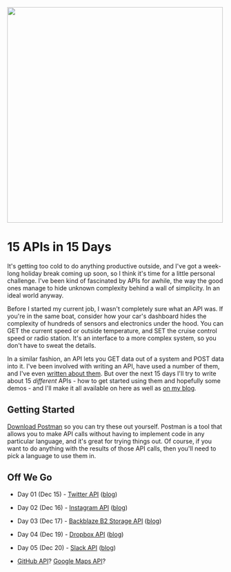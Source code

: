 <img src="https://grantwinney.com/content/images/2017/12/winter-hike-1796562_1920.jpg" width=500>

# 15 APIs in 15 Days

It's getting too cold to do anything productive outside, and I've got a week-long holiday break coming up soon, so I think it's time for a little personal challenge. I've been kind of fascinated by APIs for awhile, the way the good ones manage to hide unknown complexity behind a wall of simplicity. In an ideal world anyway.

Before I started my current job, I wasn't completely sure what an API was. If you're in the same boat, consider how your car's dashboard hides the complexity of hundreds of sensors and electronics under the hood. You can GET the current speed or outside temperature, and SET the cruise control speed or radio station. It's an interface to a more complex system, so you don't have to sweat the details.

In a similar fashion, an API lets you GET data out of a system and POST data into it. I've been involved with writing an API, have used a number of them, and I've even [written about them](https://grantwinney.com/what-is-an-api/). But over the next 15 days I'll try to write about 15 _different_ APIs - how to get started using them and hopefully some demos - and I'll make it all available on here as well as [on my blog](https://grantwinney.com/tag/15-apis-in-15-days/).

## Getting Started

[Download Postman](https://www.getpostman.com/) so you can try these out yourself. Postman is a tool that allows you to make API calls without having to implement code in any particular language, and it's great for trying things out. Of course, if you want to do anything with the results of those API calls, then you'll need to pick a language to use them in.

## Off We Go

- Day 01 (Dec 15) - [Twitter API](Day%2001%20-%20Twitter.md) ([blog](https://grantwinney.com/day-1-twitter-api/))

- Day 02 (Dec 16) - [Instagram API](Day%2002%20-%20Instagram.md) ([blog](https://grantwinney.com/day-2-instagram-api/))

- Day 03 (Dec 17) - [Backblaze B2 Storage API](Day%2003%20-%20Backblaze%20B2%20API.md) ([blog](https://grantwinney.com/day-3-backblaze-b2-api/))

- Day 04 (Dec 19) - [Dropbox API](Day%2004%20-%20Dropbox%20API.md) ([blog](https://grantwinney.com/day-4-dropbox-api/))

- Day 05 (Dec 20) - [Slack API](Day%2005%20-%20Slack%20API.md) ([blog](https://grantwinney.com/day-5-slack-api/))

- [GitHub API](https://developer.github.com/)? [Google Maps API](https://developers.google.com/maps/)?
